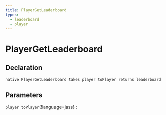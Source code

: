 ```yaml
---
title: PlayerGetLeaderboard
types:
  - leaderboard
  - player
---
```


# PlayerGetLeaderboard

## Declaration

```jass
native PlayerGetLeaderboard takes player toPlayer returns leaderboard
```

## Parameters
`player toPlayer`{!language=jass}
: 
